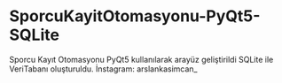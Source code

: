 # SporcuKayitOtomasyonu-PyQt5-SQLite
Sporcu Kayıt Otomasyonu PyQt5 kullanılarak arayüz geliştirildi SQLite ile VeriTabanı oluşturuldu. İnstagram: arslankasimcan_
